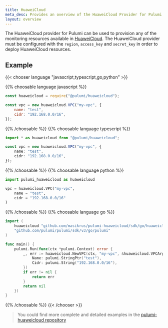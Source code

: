 ```yaml
---
title: HuaweiCloud
meta_desc: Provides an overview of the HuaweiCloud Provider for Pulumi.
layout: overview
---
```


The HuaweiCloud provider for Pulumi can be used to provision any of the monitoring resources available in
[HuaweiCloud](https://www.huaweicloud.com/). The HuaweiCloud provider must be configured with the `region`,
`access_key` and `secret_key` in order to deploy HuaweiCloud resources.

## Example

{{< chooser language "javascript,typescript,go,python" >}}

{{% choosable language javascript %}}

```javascript
const huaweicloud = require("@pulumi/huaweicloud");

const vpc = new huaweicloud.VPC("my-vpc", {
    name: "test",
    cidr: "192.168.0.0/16",
});
```

{{% /choosable %}}
{{% choosable language typescript %}}

```typescript
import * as huaweicloud from "@pulumi/huaweicloud";

const vpc = new huaweicloud.VPC("my-vpc", {
    name: "test",
    cidr: "192.168.0.0/16",
});
```

{{% /choosable %}}
{{% choosable language python %}}

```python
import pulumi_huaweicloud as huaweicloud

vpc = huaweicloud.VPC("my-vpc",
    name = "test",
    cidr = "192.168.0.0/16"
)
```

{{% /choosable %}}
{{% choosable language go %}}

```go
import (
    huaweicloud "github.com/masikrus/pulumi-huaweicloud/sdk/go/huaweicloud"
    "github.com/pulumi/pulumi/sdk/v3/go/pulumi"
)

func main() {
    pulumi.Run(func(ctx *pulumi.Context) error {
        _, err := huaweicloud.NewVPC(ctx, "my-vpc", &huaweicloud.VPCArgs{
            Name: pulumi.StringPtr("test"),
            Cidr: pulumi.String("192.168.0.0/16"),
        })
        if err != nil {
            return err
        }
        return nil
    })
}
```

{{% /choosable %}}
{{< /chooser >}}

> You could find more complete and detailed examples in the [pulumi-huaweicloud repository](https://github.com/masikrus/pulumi-huaweicloud/tree/main/examples)
